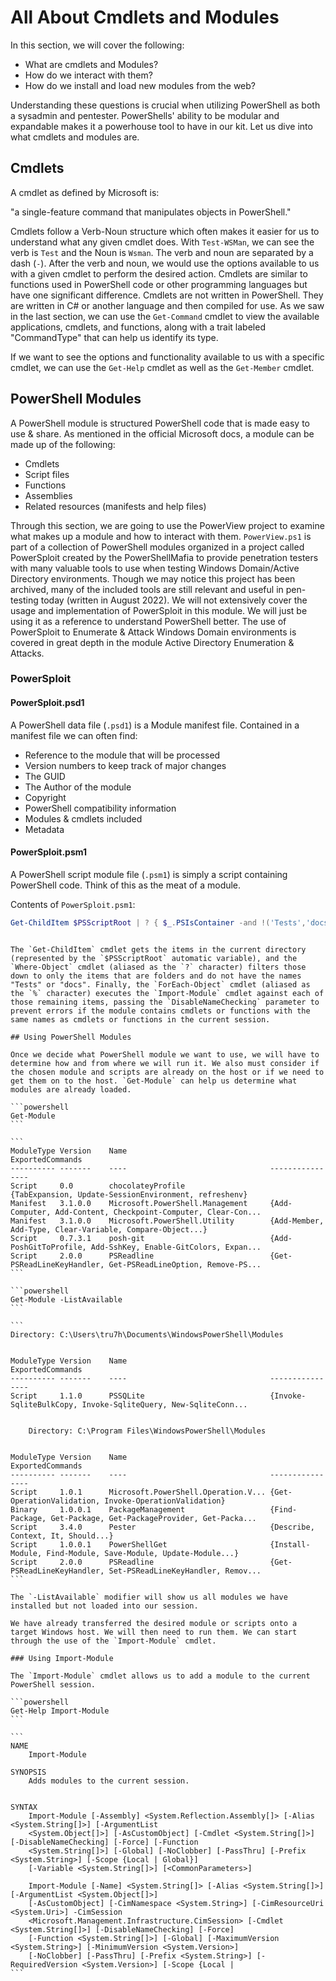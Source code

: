 # All About Cmdlets and Modules

In this section, we will cover the following:

- What are cmdlets and Modules?
- How do we interact with them?
- How do we install and load new modules from the web?

Understanding these questions is crucial when utilizing PowerShell as both a sysadmin and pentester. PowerShells' ability to be modular and expandable makes it a powerhouse tool to have in our kit. Let us dive into what cmdlets and modules are.

## Cmdlets

A cmdlet as defined by Microsoft is:

"a single-feature command that manipulates objects in PowerShell."

Cmdlets follow a Verb-Noun structure which often makes it easier for us to understand what any given cmdlet does. With `Test-WSMan`, we can see the verb is `Test` and the Noun is `Wsman`. The verb and noun are separated by a dash (`-`). After the verb and noun, we would use the options available to us with a given cmdlet to perform the desired action. Cmdlets are similar to functions used in PowerShell code or other programming languages but have one significant difference. Cmdlets are not written in PowerShell. They are written in C# or another language and then compiled for use. As we saw in the last section, we can use the `Get-Command` cmdlet to view the available applications, cmdlets, and functions, along with a trait labeled "CommandType" that can help us identify its type.

If we want to see the options and functionality available to us with a specific cmdlet, we can use the `Get-Help` cmdlet as well as the `Get-Member` cmdlet.

## PowerShell Modules

A PowerShell module is structured PowerShell code that is made easy to use & share. As mentioned in the official Microsoft docs, a module can be made up of the following:

- Cmdlets
- Script files
- Functions
- Assemblies
- Related resources (manifests and help files)

Through this section, we are going to use the PowerView project to examine what makes up a module and how to interact with them. `PowerView.ps1` is part of a collection of PowerShell modules organized in a project called PowerSploit created by the PowerShellMafia to provide penetration testers with many valuable tools to use when testing Windows Domain/Active Directory environments. Though we may notice this project has been archived, many of the included tools are still relevant and useful in pen-testing today (written in August 2022). We will not extensively cover the usage and implementation of PowerSploit in this module. We will just be using it as a reference to understand PowerShell better. The use of PowerSploit to Enumerate & Attack Windows Domain environments is covered in great depth in the module Active Directory Enumeration & Attacks.

### PowerSploit

#### PowerSploit.psd1

A PowerShell data file (`.psd1`) is a Module manifest file. Contained in a manifest file we can often find:

- Reference to the module that will be processed
- Version numbers to keep track of major changes
- The GUID
- The Author of the module
- Copyright
- PowerShell compatibility information
- Modules & cmdlets included
- Metadata

#### PowerSploit.psm1

A PowerShell script module file (`.psm1`) is simply a script containing PowerShell code. Think of this as the meat of a module.

Contents of `PowerSploit.psm1`:

```powershell
Get-ChildItem $PSScriptRoot | ? { $_.PSIsContainer -and !('Tests','docs' -contains $_.Name) } | % { Import-Module $_.FullName -DisableNameChecking }
```

````

The `Get-ChildItem` cmdlet gets the items in the current directory (represented by the `$PSScriptRoot` automatic variable), and the `Where-Object` cmdlet (aliased as the `?` character) filters those down to only the items that are folders and do not have the names "Tests" or "docs". Finally, the `ForEach-Object` cmdlet (aliased as the `%` character) executes the `Import-Module` cmdlet against each of those remaining items, passing the `DisableNameChecking` parameter to prevent errors if the module contains cmdlets or functions with the same names as cmdlets or functions in the current session.

## Using PowerShell Modules

Once we decide what PowerShell module we want to use, we will have to determine how and from where we will run it. We also must consider if the chosen module and scripts are already on the host or if we need to get them on to the host. `Get-Module` can help us determine what modules are already loaded.

```powershell
Get-Module
```

```
ModuleType Version    Name                                ExportedCommands
---------- -------    ----                                ----------------
Script     0.0        chocolateyProfile                   {TabExpansion, Update-SessionEnvironment, refreshenv}
Manifest   3.1.0.0    Microsoft.PowerShell.Management     {Add-Computer, Add-Content, Checkpoint-Computer, Clear-Con...
Manifest   3.1.0.0    Microsoft.PowerShell.Utility        {Add-Member, Add-Type, Clear-Variable, Compare-Object...}
Script     0.7.3.1    posh-git                            {Add-PoshGitToProfile, Add-SshKey, Enable-GitColors, Expan...
Script     2.0.0      PSReadline                          {Get-PSReadLineKeyHandler, Get-PSReadLineOption, Remove-PS...
```

```powershell
Get-Module -ListAvailable
```

```
Directory: C:\Users\tru7h\Documents\WindowsPowerShell\Modules


ModuleType Version    Name                                ExportedCommands
---------- -------    ----                                ----------------
Script     1.1.0      PSSQLite                            {Invoke-SqliteBulkCopy, Invoke-SqliteQuery, New-SqliteConn...


    Directory: C:\Program Files\WindowsPowerShell\Modules


ModuleType Version    Name                                ExportedCommands
---------- -------    ----                                ----------------
Script     1.0.1      Microsoft.PowerShell.Operation.V... {Get-OperationValidation, Invoke-OperationValidation}
Binary     1.0.0.1    PackageManagement                   {Find-Package, Get-Package, Get-PackageProvider, Get-Packa...
Script     3.4.0      Pester                              {Describe, Context, It, Should...}
Script     1.0.0.1    PowerShellGet                       {Install-Module, Find-Module, Save-Module, Update-Module...}
Script     2.0.0      PSReadline                          {Get-PSReadLineKeyHandler, Set-PSReadLineKeyHandler, Remov...
```

The `-ListAvailable` modifier will show us all modules we have installed but not loaded into our session.

We have already transferred the desired module or scripts onto a target Windows host. We will then need to run them. We can start through the use of the `Import-Module` cmdlet.

### Using Import-Module

The `Import-Module` cmdlet allows us to add a module to the current PowerShell session.

```powershell
Get-Help Import-Module
```

```
NAME
    Import-Module

SYNOPSIS
    Adds modules to the current session.


SYNTAX
    Import-Module [-Assembly] <System.Reflection.Assembly[]> [-Alias <System.String[]>] [-ArgumentList
    <System.Object[]>] [-AsCustomObject] [-Cmdlet <System.String[]>] [-DisableNameChecking] [-Force] [-Function
    <System.String[]>] [-Global] [-NoClobber] [-PassThru] [-Prefix <System.String>] [-Scope {Local | Global}]
    [-Variable <System.String[]>] [<CommonParameters>]

    Import-Module [-Name] <System.String[]> [-Alias <System.String[]>] [-ArgumentList <System.Object[]>]
    [-AsCustomObject] [-CimNamespace <System.String>] [-CimResourceUri <System.Uri>] -CimSession
    <Microsoft.Management.Infrastructure.CimSession> [-Cmdlet <System.String[]>] [-DisableNameChecking] [-Force]
    [-Function <System.String[]>] [-Global] [-MaximumVersion <System.String>] [-MinimumVersion <System.Version>]
    [-NoClobber] [-PassThru] [-Prefix <System.String>] [-RequiredVersion <System.Version>] [-Scope {Local |
```
````
